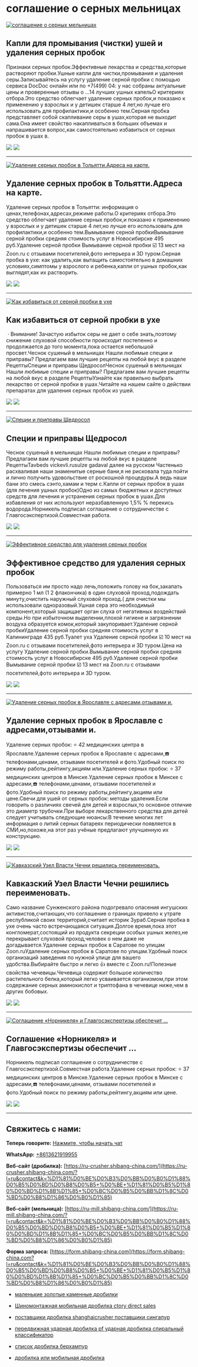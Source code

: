 # соглашение о серных мельницах

<a href="https://swt.shibang-china.com/?l=ru&img&k=%D1%81%D0%BE%D0%B3%D0%BB%D0%B0%D1%88%D0%B5%D0%BD%D0%B8%D0%B5+%D0%BE+%D1%81%D0%B5%D1%80%D0%BD%D1%8B%D1%85+%D0%BC%D0%B5%D0%BB%D1%8C%D0%BD%D0%B8%D1%86%D0%B0%D1%85" target="_blank">![соглашение о серных мельницах](http://static.shibang-china.com/all-800x300/321.jpg)</a>

## Капли для промывания (чистки) ушей и удаления серных пробок
Признаки серных пробок.Эффективные лекарства и средства,которые растворяют пробки.Ушные капли для чистки,промывания и удаления серы.Записывайтесь на услугу удаление серной пробки c помощью сервиса DocDoc онлайн или по +7(499) 04: у нас собраны актуальные цены и проверенные отзывы о …14 лучших ушных капельО критериях отбора.Это средство облегчает удаление серных пробок,и показано к применению у взрослых и у детишек старше 4 лет,но лучше его использовать для профилактики,и особенно тем.Серная пробка представляет собой скапливание серы в ушах,которая не выходит сама.Она имеет свойство накапливаться в больших объемах и напрашивается вопрос,как самостоятельно избавиться от серных пробок в ушах в.


<a href="https://whatsapp.shibangsoft.com/WhatsApp.php" target="_blank" title="WhatsApp">![](http://static.shibang-china.com/icon/whatsapp.png)</a> <a href="https://swt.shibang-china.com/?l=ru&icon&k=%D1%81%D0%BE%D0%B3%D0%BB%D0%B0%D1%88%D0%B5%D0%BD%D0%B8%D0%B5+%D0%BE+%D1%81%D0%B5%D1%80%D0%BD%D1%8B%D1%85+%D0%BC%D0%B5%D0%BB%D1%8C%D0%BD%D0%B8%D1%86%D0%B0%D1%85" target="_blank">![](http://static.shibang-china.com/icon/chat-ru.png)</a>

---

<a href="https://swt.shibang-china.com/?l=ru&img&k=%D1%81%D0%BE%D0%B3%D0%BB%D0%B0%D1%88%D0%B5%D0%BD%D0%B8%D0%B5+%D0%BE+%D1%81%D0%B5%D1%80%D0%BD%D1%8B%D1%85+%D0%BC%D0%B5%D0%BB%D1%8C%D0%BD%D0%B8%D1%86%D0%B0%D1%85" target="_blank">![Удаление серных пробок в Тольятти.Адреса на карте.](http://static.shibang-china.com/all-800x300/245.jpg)</a>

## Удаление серных пробок в Тольятти.Адреса на карте.
Удаление серных пробок в Тольятти: информация о ценах,телефонах,адресах,режиме работы.О критериях отбора.Это средство облегчает удаление серных пробок,и показано к применению у взрослых и у детишек старше 4 лет,но лучше его использовать для профилактики,и особенно тем.Вымывание серной пробкиВымывание серной пробки средняя стоимость услуг в Новосибирске 495 руб.Удаление серной пробки Вымывание серной пробки ☑️ 13 мест на Zoon.ru с отзывами посетителей,фото интерьера и 3D туром.Серная пробка в ухе: как удалить,как вытащить самостоятельно в домашних условиях,симптомы у взрослого и ребенка,капли от ушных пробок,как выглядят,как их растворить.


<a href="https://whatsapp.shibangsoft.com/WhatsApp.php" target="_blank" title="WhatsApp">![](http://static.shibang-china.com/icon/whatsapp.png)</a> <a href="https://swt.shibang-china.com/?l=ru&icon&k=%D1%81%D0%BE%D0%B3%D0%BB%D0%B0%D1%88%D0%B5%D0%BD%D0%B8%D0%B5+%D0%BE+%D1%81%D0%B5%D1%80%D0%BD%D1%8B%D1%85+%D0%BC%D0%B5%D0%BB%D1%8C%D0%BD%D0%B8%D1%86%D0%B0%D1%85" target="_blank">![](http://static.shibang-china.com/icon/chat-ru.png)</a>

---

<a href="https://swt.shibang-china.com/?l=ru&img&k=%D1%81%D0%BE%D0%B3%D0%BB%D0%B0%D1%88%D0%B5%D0%BD%D0%B8%D0%B5+%D0%BE+%D1%81%D0%B5%D1%80%D0%BD%D1%8B%D1%85+%D0%BC%D0%B5%D0%BB%D1%8C%D0%BD%D0%B8%D1%86%D0%B0%D1%85" target="_blank">![Как избавиться от серной пробки в ухе](http://static.shibang-china.com/all-800x300/1353.jpg)</a>

## Как избавиться от серной пробки в ухе
&nbsp;&#0183;&#32;Внимание! Зачастую избыток серы не дает о себе знать,поэтому снижение слуховой способности происходит постепенно и продолжается до того момента,пока остается небольшой просвет.Чеснок сушеный в мельницах Нашли любимые специи и приправы? Предлагаем вам лучшие рецепты на любой вкус в разделе РецептыСпеции и приправы ЩедросолЧеснок сушеный в мельницах Нашли любимые специи и приправы? Предлагаем вам лучшие рецепты на любой вкус в разделе РецептыУзнайте как правильно выбрать лекарство от серной пробки в ушах.Читайте на нашем сайте о действии препаратах для удаления серных пробок из ушей.


<a href="https://whatsapp.shibangsoft.com/WhatsApp.php" target="_blank" title="WhatsApp">![](http://static.shibang-china.com/icon/whatsapp.png)</a> <a href="https://swt.shibang-china.com/?l=ru&icon&k=%D1%81%D0%BE%D0%B3%D0%BB%D0%B0%D1%88%D0%B5%D0%BD%D0%B8%D0%B5+%D0%BE+%D1%81%D0%B5%D1%80%D0%BD%D1%8B%D1%85+%D0%BC%D0%B5%D0%BB%D1%8C%D0%BD%D0%B8%D1%86%D0%B0%D1%85" target="_blank">![](http://static.shibang-china.com/icon/chat-ru.png)</a>

---

<a href="https://swt.shibang-china.com/?l=ru&img&k=%D1%81%D0%BE%D0%B3%D0%BB%D0%B0%D1%88%D0%B5%D0%BD%D0%B8%D0%B5+%D0%BE+%D1%81%D0%B5%D1%80%D0%BD%D1%8B%D1%85+%D0%BC%D0%B5%D0%BB%D1%8C%D0%BD%D0%B8%D1%86%D0%B0%D1%85" target="_blank">![Специи и приправы Щедросол](http://static.shibang-china.com/all-800x300/951.jpg)</a>

## Специи и приправы Щедросол
Чеснок сушеный в мельницах Нашли любимые специи и приправы? Предлагаем вам лучшие рецепты на любой вкус в разделе РецептыTavbeds vickevli.rusulze gadaval далее на русском Частенько расхваливая наши знаменитые серные бани,я не рисковала туда пойти и лично получить удовольствие от роскошной процедуры.А ведь наши бани это смесь сэнто,хамам и терм с.Капли от серных пробок в ушах (для лечения ушных пробок)Одно из самых бюджетных и доступных средств для лечения и устранения серных пробок в ушах.Для избавления от них используют неразбавленную 1,5% % перекись водорода.Норникель подписал соглашение о сотрудничестве с Главгосэкспертизой.Совместная работа.


<a href="https://whatsapp.shibangsoft.com/WhatsApp.php" target="_blank" title="WhatsApp">![](http://static.shibang-china.com/icon/whatsapp.png)</a> <a href="https://swt.shibang-china.com/?l=ru&icon&k=%D1%81%D0%BE%D0%B3%D0%BB%D0%B0%D1%88%D0%B5%D0%BD%D0%B8%D0%B5+%D0%BE+%D1%81%D0%B5%D1%80%D0%BD%D1%8B%D1%85+%D0%BC%D0%B5%D0%BB%D1%8C%D0%BD%D0%B8%D1%86%D0%B0%D1%85" target="_blank">![](http://static.shibang-china.com/icon/chat-ru.png)</a>

---

<a href="https://swt.shibang-china.com/?l=ru&img&k=%D1%81%D0%BE%D0%B3%D0%BB%D0%B0%D1%88%D0%B5%D0%BD%D0%B8%D0%B5+%D0%BE+%D1%81%D0%B5%D1%80%D0%BD%D1%8B%D1%85+%D0%BC%D0%B5%D0%BB%D1%8C%D0%BD%D0%B8%D1%86%D0%B0%D1%85" target="_blank">![Эффективное средство для удаления серных пробок](http://static.shibang-china.com/all-800x300/745.jpg)</a>

## Эффективное средство для удаления серных пробок
Пользоваться им просто надо лечь,положить голову на бок,закапать примерно 1 мл (1 2 флакончика) в один слуховой проход,подождать минуту,очистить наружный слуховой проход.( для очистки мы использовали одноразовый.Ушная сера это необходимый компонент,который защищает орган слуха от негативных воздействий среды.Но при избыточном выделении,плохой гигиене и загрязнении воздуха образуется комок,который закупоривает.Удаление серной пробкиУдаление серной пробки средняя стоимость услуг в Калининграде 435 руб.Туалет уха Удаление серной пробки ☑️ 10 мест на Zoon.ru с отзывами посетителей,фото интерьера и 3D туром.Цена на услугу Удаление серной пробки.Вымывание серной пробки средняя стоимость услуг в Новосибирске 495 руб.Удаление серной пробки Вымывание серной пробки ☑️ 13 мест на Zoon.ru с отзывами посетителей,фото интерьера и 3D туром.


<a href="https://whatsapp.shibangsoft.com/WhatsApp.php" target="_blank" title="WhatsApp">![](http://static.shibang-china.com/icon/whatsapp.png)</a> <a href="https://swt.shibang-china.com/?l=ru&icon&k=%D1%81%D0%BE%D0%B3%D0%BB%D0%B0%D1%88%D0%B5%D0%BD%D0%B8%D0%B5+%D0%BE+%D1%81%D0%B5%D1%80%D0%BD%D1%8B%D1%85+%D0%BC%D0%B5%D0%BB%D1%8C%D0%BD%D0%B8%D1%86%D0%B0%D1%85" target="_blank">![](http://static.shibang-china.com/icon/chat-ru.png)</a>

---

<a href="https://swt.shibang-china.com/?l=ru&img&k=%D1%81%D0%BE%D0%B3%D0%BB%D0%B0%D1%88%D0%B5%D0%BD%D0%B8%D0%B5+%D0%BE+%D1%81%D0%B5%D1%80%D0%BD%D1%8B%D1%85+%D0%BC%D0%B5%D0%BB%D1%8C%D0%BD%D0%B8%D1%86%D0%B0%D1%85" target="_blank">![Удаление серных пробок в Ярославле с адресами,отзывами и.](http://static.shibang-china.com/all-800x300/1525.jpg)</a>

## Удаление серных пробок в Ярославле с адресами,отзывами и.
Удаление серных пробок: ⭐️ 42 медицинских центра в Ярославле.Удаление серных пробок в Ярославле с адресами,☎️ телефонами,ценами,️ отзывами посетителей и фото.Удобный поиск по режиму работы,рейтингу,акциям или.Удаление серных пробок: ⭐️ 37 медицинских центров в Минске.Удаление серных пробок в Минске с адресами,☎️ телефонами,ценами,️ отзывами посетителей и фото.Удобный поиск по режиму работы,рейтингу,акциям или цене.Свечи для ушей от серных пробок: методы удаления.Если говорить о различиях свечей для детей и взрослых,то основное отличие это диаметр трубочки.При выборе лекарственного средства для детей следует учитывать следующие нюансы:В течение многих лет информация о литий серных батареях периодически появляется в СМИ,но,похоже,на этот раз учёные предлагают улучшенную их конструкцию.


<a href="https://whatsapp.shibangsoft.com/WhatsApp.php" target="_blank" title="WhatsApp">![](http://static.shibang-china.com/icon/whatsapp.png)</a> <a href="https://swt.shibang-china.com/?l=ru&icon&k=%D1%81%D0%BE%D0%B3%D0%BB%D0%B0%D1%88%D0%B5%D0%BD%D0%B8%D0%B5+%D0%BE+%D1%81%D0%B5%D1%80%D0%BD%D1%8B%D1%85+%D0%BC%D0%B5%D0%BB%D1%8C%D0%BD%D0%B8%D1%86%D0%B0%D1%85" target="_blank">![](http://static.shibang-china.com/icon/chat-ru.png)</a>

---

<a href="https://swt.shibang-china.com/?l=ru&img&k=%D1%81%D0%BE%D0%B3%D0%BB%D0%B0%D1%88%D0%B5%D0%BD%D0%B8%D0%B5+%D0%BE+%D1%81%D0%B5%D1%80%D0%BD%D1%8B%D1%85+%D0%BC%D0%B5%D0%BB%D1%8C%D0%BD%D0%B8%D1%86%D0%B0%D1%85" target="_blank">![Кавказский Узел Власти Чечни решились переименовать.](http://static.shibang-china.com/all-800x300/884.jpg)</a>

## Кавказский Узел Власти Чечни решились переименовать.
Само название Сунженского района подогревало опасения ингушских активистов,считающих,что соглашение о границах привело к утрате республикой своих территорий,считает историк Зураб.Серная пробка в ухе очень часто встречающаяся ситуация.Долгое время,пока этот конгломерат,состоящий из продукта секреции особых ушных желез,не перекрывает слуховой проход,человек о нем даже не догадывается.Удаление серных пробок в Саратове по улицам Zoon.ruУдаление серных пробок в Саратове по улицам.Удобный поиск организаций заведения по нужной улице для вашего удобства.Выбирайте быстро и легко 👍 вместе с Zoon.ru!Полезные свойства чечевицы.Чечевица содержит большое количество растительного белка,который легко усваивается организмом,при этом содержание серных аминокислот и триптофана в чечевице ниже,чем в других бобовых.


<a href="https://whatsapp.shibangsoft.com/WhatsApp.php" target="_blank" title="WhatsApp">![](http://static.shibang-china.com/icon/whatsapp.png)</a> <a href="https://swt.shibang-china.com/?l=ru&icon&k=%D1%81%D0%BE%D0%B3%D0%BB%D0%B0%D1%88%D0%B5%D0%BD%D0%B8%D0%B5+%D0%BE+%D1%81%D0%B5%D1%80%D0%BD%D1%8B%D1%85+%D0%BC%D0%B5%D0%BB%D1%8C%D0%BD%D0%B8%D1%86%D0%B0%D1%85" target="_blank">![](http://static.shibang-china.com/icon/chat-ru.png)</a>

---

<a href="https://swt.shibang-china.com/?l=ru&img&k=%D1%81%D0%BE%D0%B3%D0%BB%D0%B0%D1%88%D0%B5%D0%BD%D0%B8%D0%B5+%D0%BE+%D1%81%D0%B5%D1%80%D0%BD%D1%8B%D1%85+%D0%BC%D0%B5%D0%BB%D1%8C%D0%BD%D0%B8%D1%86%D0%B0%D1%85" target="_blank">![Соглашение &#171;Норникеля&#187; и Главгосэкспертизы обеспечит …](http://static.shibang-china.com/all-800x300/831.jpg)</a>

## Соглашение &#171;Норникеля&#187; и Главгосэкспертизы обеспечит …
Норникель подписал соглашение о сотрудничестве с Главгосэкспертизой.Совместная работа.Удаление серных пробок: ⭐️ 37 медицинских центров в Минске.Удаление серных пробок в Минске с адресами,☎️ телефонами,ценами,️ отзывами посетителей и фото.Удобный поиск по режиму работы,рейтингу,акциям или цене.

<a href="https://whatsapp.shibangsoft.com/WhatsApp.php" target="_blank" title="WhatsApp">![](http://static.shibang-china.com/icon/whatsapp.png)</a> <a href="https://swt.shibang-china.com/?l=ru&icon&k=%D1%81%D0%BE%D0%B3%D0%BB%D0%B0%D1%88%D0%B5%D0%BD%D0%B8%D0%B5+%D0%BE+%D1%81%D0%B5%D1%80%D0%BD%D1%8B%D1%85+%D0%BC%D0%B5%D0%BB%D1%8C%D0%BD%D0%B8%D1%86%D0%B0%D1%85" target="_blank">![](http://static.shibang-china.com/icon/chat-ru.png)</a>

---
## Свяжитесь с нами:

**Теперь говорите:** [Нажмите, чтобы начать чат](https://swt.shibang-china.com?l=ru&contact&k=%D1%81%D0%BE%D0%B3%D0%BB%D0%B0%D1%88%D0%B5%D0%BD%D0%B8%D0%B5+%D0%BE+%D1%81%D0%B5%D1%80%D0%BD%D1%8B%D1%85+%D0%BC%D0%B5%D0%BB%D1%8C%D0%BD%D0%B8%D1%86%D0%B0%D1%85)

**WhatsApp:**  [+8613621919955](https://whatsapp.shibangsoft.com/WhatsApp.php)

**Веб-сайт (дробилка):** [https://ru-crusher.shibang-china.com/](https://ru-crusher.shibang-china.com/?l=ru&contact&k=%D1%81%D0%BE%D0%B3%D0%BB%D0%B0%D1%88%D0%B5%D0%BD%D0%B8%D0%B5+%D0%BE+%D1%81%D0%B5%D1%80%D0%BD%D1%8B%D1%85+%D0%BC%D0%B5%D0%BB%D1%8C%D0%BD%D0%B8%D1%86%D0%B0%D1%85)

**Веб-сайт (мельница):** [https://ru-mill.shibang-china.com/](https://ru-mill.shibang-china.com/?l=ru&contact&k=%D1%81%D0%BE%D0%B3%D0%BB%D0%B0%D1%88%D0%B5%D0%BD%D0%B8%D0%B5+%D0%BE+%D1%81%D0%B5%D1%80%D0%BD%D1%8B%D1%85+%D0%BC%D0%B5%D0%BB%D1%8C%D0%BD%D0%B8%D1%86%D0%B0%D1%85)

**Форма запроса:** [https://form.shibang-china.com](https://form.shibang-china.com?l=ru&contact&k=%D1%81%D0%BE%D0%B3%D0%BB%D0%B0%D1%88%D0%B5%D0%BD%D0%B8%D0%B5+%D0%BE+%D1%81%D0%B5%D1%80%D0%BD%D1%8B%D1%85+%D0%BC%D0%B5%D0%BB%D1%8C%D0%BD%D0%B8%D1%86%D0%B0%D1%85)

* [маленькие золотые каменные дробилки](../132/%D0%BC%D0%B0%D0%BB%D0%B5%D0%BD%D1%8C%D0%BA%D0%B8%D0%B5%20%D0%B7%D0%BE%D0%BB%D0%BE%D1%82%D1%8B%D0%B5%20%D0%BA%D0%B0%D0%BC%D0%B5%D0%BD%D0%BD%D1%8B%D0%B5%20%D0%B4%D1%80%D0%BE%D0%B1%D0%B8%D0%BB%D0%BA%D0%B8.md)

* [Шиномонтажная мобильная дробилка ctory direct sales](../133/%D0%A8%D0%B8%D0%BD%D0%BE%D0%BC%D0%BE%D0%BD%D1%82%D0%B0%D0%B6%D0%BD%D0%B0%D1%8F%20%D0%BC%D0%BE%D0%B1%D0%B8%D0%BB%D1%8C%D0%BD%D0%B0%D1%8F%20%D0%B4%D1%80%D0%BE%D0%B1%D0%B8%D0%BB%D0%BA%D0%B0%20ctory%20direct%20sales.md)

* [поставщики дробилка shanghaicrusher поставщики сингапур](../131/%D0%BF%D0%BE%D1%81%D1%82%D0%B0%D0%B2%D1%89%D0%B8%D0%BA%D0%B8%20%D0%B4%D1%80%D0%BE%D0%B1%D0%B8%D0%BB%D0%BA%D0%B0%20shanghaicrusher%20%D0%BF%D0%BE%D1%81%D1%82%D0%B0%D0%B2%D1%89%D0%B8%D0%BA%D0%B8%20%D1%81%D0%B8%D0%BD%D0%B3%D0%B0%D0%BF%D1%83%D1%80.md)

* [передвижная ударная дробилка pf ударная дробилка спиральный классификатор](../132/%D0%BF%D0%B5%D1%80%D0%B5%D0%B4%D0%B2%D0%B8%D0%B6%D0%BD%D0%B0%D1%8F%20%D1%83%D0%B4%D0%B0%D1%80%D0%BD%D0%B0%D1%8F%20%D0%B4%D1%80%D0%BE%D0%B1%D0%B8%D0%BB%D0%BA%D0%B0%20pf%20%D1%83%D0%B4%D0%B0%D1%80%D0%BD%D0%B0%D1%8F%20%D0%B4%D1%80%D0%BE%D0%B1%D0%B8%D0%BB%D0%BA%D0%B0%20%D1%81%D0%BF%D0%B8%D1%80%D0%B0%D0%BB%D1%8C%D0%BD%D1%8B%D0%B9%20%D0%BA%D0%BB%D0%B0%D1%81%D1%81%D0%B8%D1%84%D0%B8%D0%BA%D0%B0%D1%82%D0%BE%D1%80.md)

* [список дробилка берхампур](../134/%D1%81%D0%BF%D0%B8%D1%81%D0%BE%D0%BA%20%D0%B4%D1%80%D0%BE%D0%B1%D0%B8%D0%BB%D0%BA%D0%B0%20%D0%B1%D0%B5%D1%80%D1%85%D0%B0%D0%BC%D0%BF%D1%83%D1%80.md)

* [дробилка или мобильная дробилка](../135/%D0%B4%D1%80%D0%BE%D0%B1%D0%B8%D0%BB%D0%BA%D0%B0%20%D0%B8%D0%BB%D0%B8%20%D0%BC%D0%BE%D0%B1%D0%B8%D0%BB%D1%8C%D0%BD%D0%B0%D1%8F%20%D0%B4%D1%80%D0%BE%D0%B1%D0%B8%D0%BB%D0%BA%D0%B0.md)